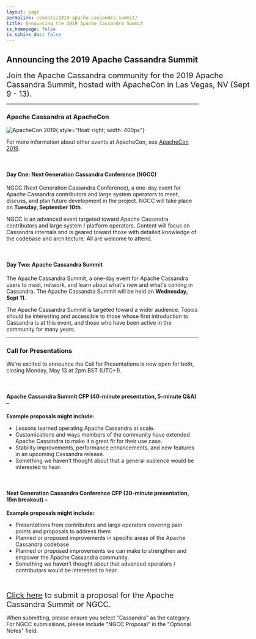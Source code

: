 ```yaml
---
layout: page
permalink: /events/2019-apache-cassandra-summit/
title: Announcing the 2019 Apache Cassandra Summit
is_homepage: false
is_sphinx_doc: false
---
```


Announcing the 2019 Apache Cassandra Summit
---------

<span style="font-size: 20px; width: 650px; display: block;">Join the Apache Cassandra community for the 2019 Apache Cassandra Summit, hosted with ApacheCon in Las Vegas, NV (Sept 9 - 13).</span>

---


### Apache Cassandra at ApacheCon

![ApacheCon 2019](/img/apachecon-2019.jpg){:style="float: right; width: 400px"}

For more information about other events at ApacheCon, see [ApacheCon 2019](https://apachecon.com/acna19/index.html).

&nbsp;

#### Day One: Next Generation Cassandra Conference (NGCC)
NGCC (Next Generation Cassandra Conference), a one-day event for Apache Cassandra contributors and large system operators to meet, discuss, and plan future development in the project. NGCC will take place on **Tuesday, September 10th**.

NGCC is an advanced event targeted toward Apache Cassandra contributors and large system / platform operators. Content will focus on Cassandra internals and is geared toward those with detailed knowledge of the codebase and architecture. All are welcome to attend.

&nbsp;

#### Day Two: Apache Cassandra Summit
The Apache Cassandra Summit, a one-day event for Apache Cassandra users to meet, network, and learn about what's new and what's coming in Cassandra. The Apache Cassandra Summit will be held on **Wednesday, Sept 11**.

The Apache Cassandra Summit is targeted toward a wider audience. Topics should be interesting and accessible to those whose first introduction to Cassandra is at this event, and those who have been active in the community for many years. 

---

### Call for Presentations

We're excited to announce the Call for Presentations is now open for both, closing Monday, May 13 at 2pm BST (UTC+1).

&nbsp;

#### Apache Cassandra Summit CFP (40-minute presentation, 5-minute Q&A) –

**Example proposals might include:**
- Lessons learned operating Apache Cassandra at scale.
- Customizations and ways members of the community have extended Apache Cassandra to make it a great fit for their use case.
- Stability improvements, performance enhancements, and new features in an upcoming Cassandra release.
- Something we haven't thought about that a general audience would be interested to hear.

&nbsp;

#### Next Generation Cassandra Conference CFP (30-minute presentation, 15m breakout) –

**Example proposals might include:**
- Presentations from contributors and large operators covering pain points and proposals to address them
- Planned or proposed improvements in specific areas of the Apache Cassandra codebase
- Planned or proposed improvements we can make to strengthen and empower the Apache Cassandra community.
- Something we haven't thought about that advanced operators / contributors would be interested to hear.

&nbsp;

<span style="font-size: 20px; display: block;">[Click here](https://asf.jamhosted.net/cfp.html) to submit a proposal for the Apache Cassandra Summit or NGCC.</span>

When submitting, please ensure you select "Cassandra" as the category. For NGCC submissions, please include "NGCC Proposal" in the "Optional Notes" field.

